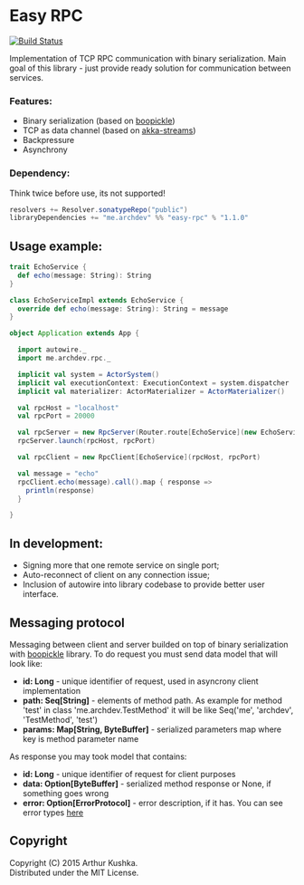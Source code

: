 Easy RPC
=========================

[![Build Status](https://travis-ci.org/ArchDev/easy-rpc.svg?branch=master)](https://travis-ci.org/ArchDev/easy-rpc)

Implementation of TCP RPC communication with binary serialization.
Main goal of this library - just provide ready solution for communication between services.

### Features:
* Binary serialization (based on [boopickle](https://github.com/ochrons/boopickle))
* TCP as data channel (based on [akka-streams](https://github.com/akka/akka))
* Backpressure
* Asynchrony

### Dependency:
Think twice before use, its not supported!
```scala
resolvers += Resolver.sonatypeRepo("public")
libraryDependencies += "me.archdev" %% "easy-rpc" % "1.1.0"
```

## Usage example:
```scala
trait EchoService {
  def echo(message: String): String
}

class EchoServiceImpl extends EchoService {
  override def echo(message: String): String = message
}

object Application extends App {

  import autowire._
  import me.archdev.rpc._

  implicit val system = ActorSystem()
  implicit val executionContext: ExecutionContext = system.dispatcher
  implicit val materializer: ActorMaterializer = ActorMaterializer()

  val rpcHost = "localhost"
  val rpcPort = 20000

  val rpcServer = new RpcServer(Router.route[EchoService](new EchoServiceImpl))
  rpcServer.launch(rpcHost, rpcPort)

  val rpcClient = new RpcClient[EchoService](rpcHost, rpcPort)

  val message = "echo"
  rpcClient.echo(message).call().map { response =>
    println(response)
  }

}
```

## In development:
* Signing more that one remote service on single port;
* Auto-reconnect of client on any connection issue;
* Inclusion of autowire into library codebase to provide better user interface.

## Messaging protocol
Messaging between client and server builded on top of binary serialization with [boopickle](https://github.com/ochrons/boopickle) library. To do request you must send data model that will look like:   

* __id: Long__ - unique identifier of request, used in asyncrony client implementation
* __path: Seq[String]__ - elements of method path. As example for method 'test' in class 'me.archdev.TestMethod' it will be like Seq('me', 'archdev', 'TestMethod', 'test')
* __params: Map[String, ByteBuffer]__ - serialized parameters map where key is method parameter name

As response you may took model that contains:
* __id: Long__ - unique identifier of request for client purposes
* __data: Option[ByteBuffer]__ - serialized method response or None, if something goes wrong
* __error: Option[ErrorProtocol]__ - error description, if it has. You can see error types [here](https://github.com/ArchDev/easy-rpc/blob/master/src/main/scala/me/archdev/rpc/protocol/ErrorProtocol.scala)


## Copyright
Copyright (C) 2015 Arthur Kushka.  
Distributed under the MIT License.

